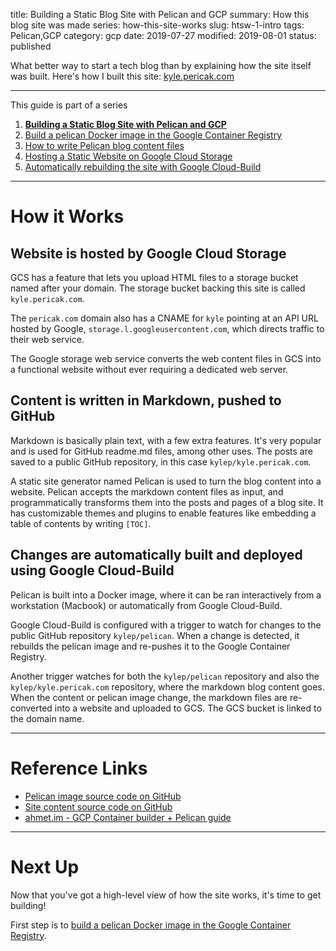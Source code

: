 title: Building a Static Blog Site with Pelican and GCP
summary: How this blog site was made
series: how-this-site-works
slug: htsw-1-intro
tags: Pelican,GCP
category: gcp
date: 2019-07-27
modified: 2019-08-01
status: published


What better way to start a tech blog than by explaining how the site itself
was built. Here's how I built this site: [kyle.pericak.com](/)


---



This guide is part of a series

1. **[Building a Static Blog Site with Pelican and GCP](/htsw-1-intro.html)**
1. [Build a pelican Docker image in the Google Container Registry](/htsw-2-pelican-image-gcr.html)
1. [How to write Pelican blog content files](/htsw-3-write-pelican-post.html)
1. [Hosting a Static Website on Google Cloud Storage](/htsw-4-gcs-static-website.html)
1. [Automatically rebuilding the site with Google Cloud-Build](/htsw-5-cloud-build-static-site.html)


---


# How it Works

## Website is hosted by Google Cloud Storage
GCS has a feature that lets you upload HTML files to a storage bucket named
after your domain. The storage bucket backing this site is called
`kyle.pericak.com`.

The `pericak.com` domain also has a CNAME for `kyle` pointing at an API URL
hosted by Google, `storage.l.googleusercontent.com`, which directs traffic to
their web service.

The Google storage web service converts the web content files in GCS into a
functional website without ever requiring a dedicated web server.


## Content is written in Markdown, pushed to GitHub
Markdown is basically plain text, with a few extra features. It's very popular
and is used for GitHub readme.md files, among other uses. The posts are saved
to a public GitHub repository, in this case `kylep/kyle.pericak.com`.

A static site generator named Pelican is used to turn the blog content into a
website. Pelican accepts the markdown content files as input, and
programmatically transforms them into the posts and pages of a blog site. It
has customizable themes and plugins to enable features like embedding a table
of contents by writing `[TOC]`.


## Changes are automatically built and deployed using Google Cloud-Build
Pelican is built into a Docker image, where it can be ran interactively from a
workstation (Macbook) or automatically from Google Cloud-Build.

Google Cloud-Build is configured with a trigger to watch for changes to the
public GitHub repository `kylep/pelican`. When a change is detected, it rebuilds
the pelican image and re-pushes it to the Google Container Registry.

Another trigger watches for both the `kylep/pelican` repository and also the
`kylep/kyle.pericak.com` repository, where the markdown blog content goes. When
the content or pelican image change, the markdown files are re-converted into
a website and uploaded to GCS. The GCS bucket is linked to the domain name.


---


# Reference Links
- [Pelican image source code on GitHub](https://github.com/kylep/pelican)
- [Site content source code on GitHub](https://github.com/kylep/kyle.pericak.com)
- [ahmet.im - GCP Container builder + Pelican guide](https://ahmet.im/blog/using-google-cloud-storage-for-my-blog/)


---


# Next Up
Now that you've got a high-level view of how the site works, it's time to get
building!

First step is to [build a pelican Docker image in the Google Container Registry](/htsw-2-pelican-image-gcr.html).
